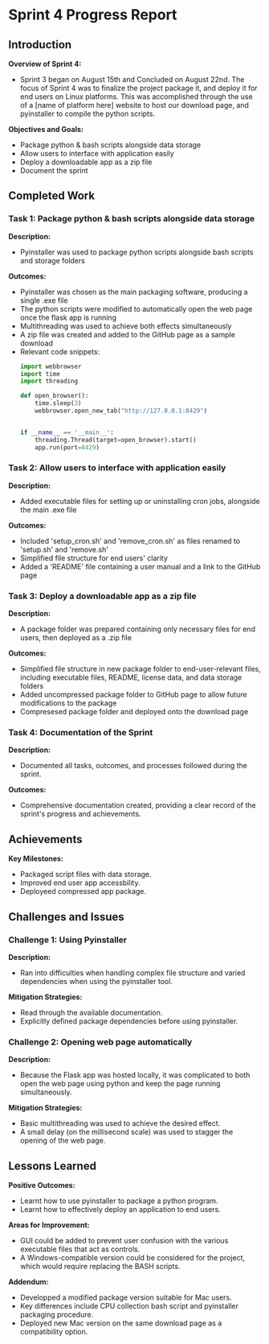 # Sprint 4 Progress Report

## Introduction
**Overview of Sprint 4:**
- Sprint 3 began on August 15th and Concluded on August 22nd. The focus of Sprint 4 was to finalize the project package it, and deploy it for end users on Linux platforms. This was accomplished through the use of a [name of platform here] website to host our download page, and pyinstaller to compile the python scripts.

**Objectives and Goals:**
- Package python & bash scripts alongside data storage
- Allow users to interface with application easily
- Deploy a downloadable app as a zip file
- Document the sprint

## Completed Work
### Task 1: Package python & bash scripts alongside data storage
**Description:**
- Pyinstaller was used to package python scripts alongside bash scripts and storage folders

**Outcomes:**
- Pyinstaller was chosen as the main packaging software, producing a single .exe file
- The python scripts were modified to automatically open the web page once the flask app is running
- Multithreading was used to achieve both effects simultaneously
- A zip file was created and added to the GitHub page as a sample download
- Relevant code snippets:
    ```python
    import webbrowser
    import time 
    import threading

    def open_browser():
        time.sleep(3)
        webbrowser.open_new_tab("http://127.0.0.1:8429")
    

    if __name__ == '__main__':
        threading.Thread(target=open_browser).start()
        app.run(port=8429)
    ```

### Task 2: Allow users to interface with application easily
**Description:**
- Added executable files for setting up or uninstalling cron jobs, alongside the main .exe file

**Outcomes:**
- Included 'setup_cron.sh' and 'remove_cron.sh' as files renamed to 'setup.sh' and 'remove.sh'
- Simplified file structure for end users' clarity
- Added a 'README' file containing a user manual and a link to the GitHub page

### Task 3: Deploy a downloadable app as a zip file
**Description:**
- A package folder was prepared containing only necessary files for end users, then deployed as a .zip file

**Outcomes:**
- Simplified file structure in new package folder to end-user-relevant files, including executable files, README, license data, and data storage folders
- Added uncompressed package folder to GitHub page to allow future modifications to the package
- Compresesed package folder and deployed onto the download page

### Task 4: Documentation of the Sprint
**Description:**
- Documented all tasks, outcomes, and processes followed during the sprint.

**Outcomes:**
- Comprehensive documentation created, providing a clear record of the sprint's progress and achievements.

## Achievements
**Key Milestones:**
- Packaged script files with data storage.
- Improved end user app accessbility.
- Deployeed compressed app package.

## Challenges and Issues
### Challenge 1: Using Pyinstaller
**Description:**
- Ran into difficulties when handling complex file structure and varied dependencies when using the pyinstaller tool.

**Mitigation Strategies:**
- Read through the available documentation.
- Explicitly defined package dependencies before using pyinstaller.

### Challenge 2: Opening web page automatically
**Description:**
- Because the Flask app was hosted locally, it was complicated to both open the web page using python and keep the page running simultaneously.

**Mitigation Strategies:**
- Basic multithreading was used to achieve the desired effect.
- A small delay (on the millisecond scale) was used to stagger the opening of the web page.

## Lessons Learned
**Positive Outcomes:**
- Learnt how to use pyinstaller to package a python program.
- Learnt how to effectively deploy an application to end users.

**Areas for Improvement:**
- GUI could be added to prevent user confusion with the various executable files that act as controls.
- A Windows-compatible version could be considered for the project, which would require replacing the BASH scripts.

**Addendum:**
- Developped a modified package version suitable for Mac users.
- Key differences include CPU collection bash script and pyinstaller packaging procedure.
- Deployed new Mac version on the same download page as a compatibility option.